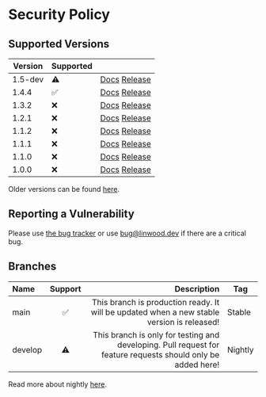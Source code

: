 # Security Policy

## Supported Versions

| Version | Supported          |                                                                                                                                            |
|---------|--------------------|--------------------------------------------------------------------------------------------------------------------------------------------|
| 1.5-dev | :warning:          | [Docs](https://docs.butterfly.linwood.dev/docs/1.5/intro) [Release](https://github.com/LinwoodCloud/butterfly/releases/tag/v1.5.0-alpha.2) |
| 1.4.4   | :white_check_mark: | [Docs](https://docs.butterfly.linwood.dev/docs/1.4/intro) [Release](https://github.com/LinwoodCloud/butterfly/releases/tag/v1.4.4)         |
| 1.3.2   | :x:                | [Docs](https://docs.butterfly.linwood.dev/docs/1.3/intro) [Release](https://github.com/LinwoodCloud/butterfly/releases/tag/v1.3.2)         |
| 1.2.1   | :x:                | [Docs](https://docs.butterfly.linwood.dev/docs/1.2/intro) [Release](https://github.com/LinwoodCloud/butterfly/releases/tag/v1.2.1)         |
| 1.1.2   | :x:                | [Docs](https://docs.butterfly.linwood.dev/docs/1.1/intro) [Release](https://github.com/LinwoodCloud/butterfly/releases/tag/v1.1.2)         |
| 1.1.1   | :x:                | [Docs](https://docs.butterfly.linwood.dev/docs/1.1/intro) [Release](https://github.com/LinwoodCloud/butterfly/releases/tag/v1.1.1)         |
| 1.1.0   | :x:                | [Docs](https://docs.butterfly.linwood.dev/docs/1.1/intro) [Release](https://github.com/LinwoodCloud/butterfly/releases/tag/v1.1.0)         |
| 1.0.0   | :x:                | [Docs](https://docs.butterfly.linwood.dev/docs/1.0/intro) [Release](https://github.com/LinwoodCloud/butterfly/releases/tag/v1.0.0)         |

Older versions can be found [here](https://docs.butterfly.linwood.dev/pre-1-0).

## Reporting a Vulnerability

Please use [the bug tracker](https://github.com/LinwoodCloud/butterfly/issues) or use <bug@linwood.dev> if there are a critical bug.

## Branches

| Name    | Support |                                                                                                  Description | Tag     |
|:--------|:-------:|-------------------------------------------------------------------------------------------------------------:|---------|
| main    |    ✅    |                   This branch is production ready. It will be updated when a new stable version is released! | Stable  |
| develop |   ⚠️    | This branch is only for testing and developing. Pull request for feature requests should only be added here! | Nightly |

Read more about nightly [here](https://docs.butterfly.linwood.dev/nightly).
